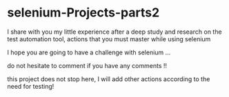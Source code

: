 # selenium-Projects-parts2

I share with you my little experience after a deep study and research on the test automation tool, 
actions that you must master while using selenium

I hope you are going to have a challenge with selenium ...

do not hesitate to comment if you have any comments !!

this project does not stop here, I will add other actions according to the need for testing!
